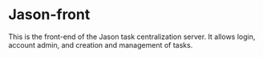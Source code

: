 # Jason-front 


This is the front-end of the Jason task centralization server. It allows login, account admin, and creation and management of tasks.
